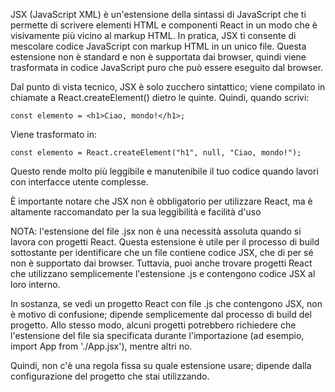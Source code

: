 JSX (JavaScript XML) è un'estensione della sintassi di JavaScript che ti permette di scrivere elementi HTML e componenti React in un modo che è visivamente più vicino al markup HTML. In pratica, JSX ti consente di mescolare codice JavaScript con markup HTML in un unico file.
Questa estensione non è standard e non è supportata dai browser, quindi viene trasformata in codice JavaScript puro che può essere eseguito dal browser.

Dal punto di vista tecnico, JSX è solo zucchero sintattico; viene compilato in chiamate a React.createElement() dietro le quinte. Quindi, quando scrivi:

`const elemento = <h1>Ciao, mondo!</h1>;`

Viene trasformato in:

`const elemento = React.createElement("h1", null, "Ciao, mondo!");`

Questo rende molto più leggibile e manutenibile il tuo codice quando lavori con interfacce utente complesse.

È importante notare che JSX non è obbligatorio per utilizzare React, ma è altamente raccomandato per la sua leggibilità e facilità d'uso


NOTA: l'estensione del file .jsx non è una necessità assoluta quando si lavora con progetti React. Questa estensione è utile per il processo di build sottostante per identificare che un file contiene codice JSX, che di per sé non è supportato dai browser. Tuttavia, puoi anche trovare progetti React che utilizzano semplicemente l'estensione .js e contengono codice JSX al loro interno.

In sostanza, se vedi un progetto React con file .js che contengono JSX, non è motivo di confusione; dipende semplicemente dal processo di build del progetto. Allo stesso modo, alcuni progetti potrebbero richiedere che l'estensione del file sia specificata durante l'importazione (ad esempio, import App from './App.jsx'), mentre altri no.

Quindi, non c'è una regola fissa su quale estensione usare; dipende dalla configurazione del progetto che stai utilizzando.

